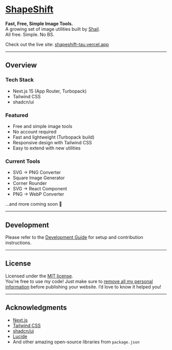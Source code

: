 # [ShapeShift](https://shapeshift-tau.vercel.app)

**Fast, Free, Simple Image Tools.**  
A growing set of image utilities built by [Shail](https://github.com/shailxD).  
All free. Simple. No BS.

Check out the live site: [shapeshift-tau.vercel.app](https://shapeshift-tau.vercel.app)

---

## Overview

### Tech Stack

- Next.js 15 (App Router, Turbopack)
- Tailwind CSS
- shadcn/ui

### Featured

- Free and simple image tools
- No account required
- Fast and lightweight (Turbopack build)
- Responsive design with Tailwind CSS
- Easy to extend with new utilities

### Current Tools

- SVG → PNG Converter
- Square Image Generator
- Corner Rounder
- SVG → React Component
- PNG → WebP Converter

...and more coming soon 🚀

---

## Development

Please refer to the [Development Guide](./DEVELOPMENT.md) for setup and contribution instructions.

---

## License

Licensed under the [MIT license](./LICENSE).  
You're free to use my code! Just make sure to <ins>remove all my personal information</ins> before publishing your website. I’d love to know it helped you!

---

## Acknowledgments

- [Next.js](https://nextjs.org)
- [Tailwind CSS](https://tailwindcss.com)
- [shadcn/ui](https://ui.shadcn.com)
- [Lucide](https://lucide.dev)
- And other amazing open-source libraries from `package.json`

